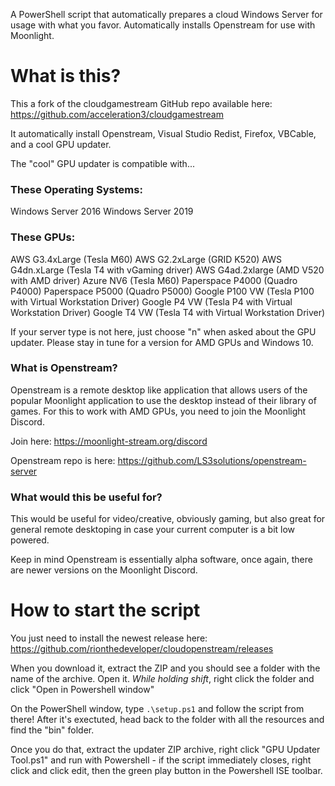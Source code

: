 A PowerShell script that automatically prepares a cloud Windows Server for usage with what you favor. Automatically installs Openstream for use with Moonlight. 

# What is this?
This a fork of the cloudgamestream GitHub repo available here: https://github.com/acceleration3/cloudgamestream

It automatically install Openstream, Visual Studio Redist, Firefox, VBCable, and a cool GPU updater. 

The "cool" GPU updater is compatible with...

### These Operating Systems:
Windows Server 2016
Windows Server 2019

### These GPUs:
AWS G3.4xLarge (Tesla M60)
AWS G2.2xLarge (GRID K520)
AWS G4dn.xLarge (Tesla T4 with vGaming driver)
AWS G4ad.2xlarge (AMD V520 with AMD driver)
Azure NV6 (Tesla M60)
Paperspace P4000 (Quadro P4000)
Paperspace P5000 (Quadro P5000)
Google P100 VW (Tesla P100 with Virtual Workstation Driver)
Google P4 VW (Tesla P4 with Virtual Workstation Driver)
Google T4 VW (Tesla T4 with Virtual Workstation Driver)

If your server type is not here, just choose "n" when asked about the GPU updater. Please stay in tune for a version for AMD GPUs and Windows 10. 

### What is Openstream?
Openstream is a remote desktop like application that allows users of the popular Moonlight application to use the desktop instead of their library of games. 
For this to work with AMD GPUs, you need to join the Moonlight Discord. 

Join here: https://moonlight-stream.org/discord

Openstream repo is here: https://github.com/LS3solutions/openstream-server

### What would this be useful for?
This would be useful for video/creative, obviously gaming, but also great for general remote desktoping in case your current computer is a bit low powered.

Keep in mind Openstream is essentially alpha software, once again, there are newer versions on the Moonlight Discord.

# How to start the script
You just need to install the newest release here: 
https://github.com/rionthedeveloper/cloudopenstream/releases

When you download it, extract the ZIP and you should see a folder with the name of the archive. Open it. *While holding shift*, right click the folder and click "Open in Powershell window" 

On the PowerShell window, type `.\setup.ps1` and follow the script from there! After it's exectuted, head back to the folder with all the resources and find the "bin" folder. 

Once you do that, extract the updater ZIP archive, right click "GPU Updater Tool.ps1" and run with Powershell - if the script immediately closes, right click and click edit, then the green play button in the Powershell ISE toolbar.
